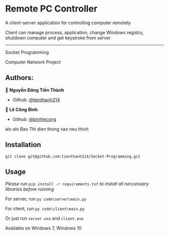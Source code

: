 # Remote PC Controller
A client-server application for controlling computer remotely

Client can manage process, application, change Windows registry, shutdown computer and get keystroke from server

-----------------------------------------
Socket Programming

Computer Network Project

## Authors:
🧑 **Nguyễn Đăng Tiến Thành**
- Github: [@tienthanh214](https://github.com/tienthanh214)

👶 **Lê Công Bình**
- Github: [@binhlecong](https://github.com/binhlecong)

alo alo Bao Thi dien thong vao neu thich

## Installation
``` git clone git@github.com:tienthanh214/Socket-Programming.git ```

## Usage

*Please run ```pip install -r requirements.txt``` to install all neccessary libraries before running*

For server, run ``` py code\server\main.py ```

For client, run ``` py code\client\main.py ```

Or just run ```server.exe``` and ```client.exe```

Available on Windows 7, Windows 10
